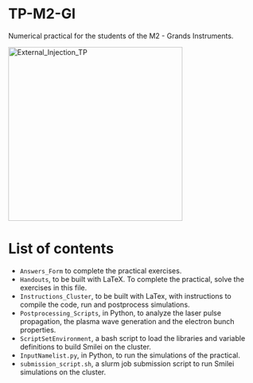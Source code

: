 # TP-M2-GI
Numerical practical for the students of the M2 - Grands Instruments.

<img width="350" alt="External_Injection_TP" src="https://user-images.githubusercontent.com/9608804/138692451-26cf6072-1513-4354-b632-f9ac7c499677.png">

# List of contents
- `Answers_Form` to complete the practical exercises.
- `Handouts`, to be built with LaTeX. To complete the practical, solve the exercises in this file.
- `Instructions_Cluster`, to be built with LaTex, with instructions to compile the code, run and postprocess simulations.
- `Postprocessing_Scripts`, in Python, to analyze the laser pulse propagation, the plasma wave generation and the electron bunch properties.
- `ScriptSetEnvironment`, a bash script to load the libraries and variable definitions to build Smilei on the cluster.
- `InputNamelist.py`, in Python, to run the simulations of the practical.
- `submission_script.sh`, a slurm job submission script to run Smilei simulations on the cluster.



